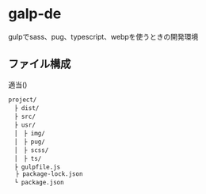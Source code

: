 # galp-de
gulpでsass、pug、typescript、webpを使うときの開発環境

## ファイル構成
適当()
```
project/  
　├ dist/  
　├ src/  
　├ usr/  
　│　├ img/  
　│　├ pug/  
　│　├ scss/  
　│　├ ts/  
　├ gulpfile.js  
  ├ package-lock.json  
　└ package.json
```
